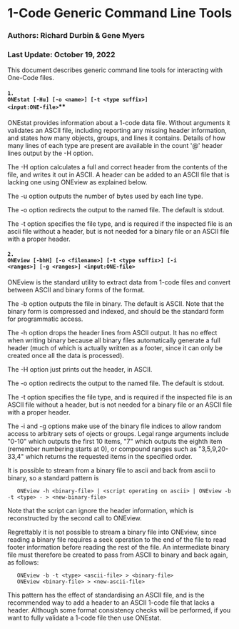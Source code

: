 # 1-Code Generic Command Line Tools

### Authors:  Richard Durbin & Gene Myers
### Last Update: October 19, 2022

This document describes generic command line tools for interacting with One-Code files.

#### <code>1. ONEstat [-Hu] [-o \<name>] [-t \<type suffix>] \<input:ONE-file></code>**

ONEstat provides information about a 1-code data file.  Without arguments it validates an ASCII file, including reporting any missing header information, and states how many objects, groups, and lines it contains.  Details of how many lines of each type are present are available in the count '@' header lines output by the -H option.

The -H option calculates a full and correct header from the contents of the file, and writes it out in ASCII.  A header can be added to an ASCII file that is lacking one using ONEview as explained below.

The -u option outputs the number of bytes used by each line type.

The -o option redirects the output to the named file. The default is stdout.

The -t option specifies the file type, and is required if the inspected file is an ascii file without a header, but is not needed for a binary file or an ASCII file with a proper header.

#### <code>2. ONEview [-bhH] [-o \<filename>] [-t \<type suffix>] [-i \<ranges>] [-g \<ranges>] \<input:ONE-file></code>
	
ONEview is the standard utility to extract data from 1-code files and convert between ASCII and binary forms of the format.

The -b option outputs the file in binary.  The default is ASCII.  Note that the binary form is compressed and indexed, and should be the standard form for programmatic access.

The -h option drops the header lines from ASCII output.  It has no effect when writing binary because all binary files automatically generate a full header (much of which is actually written as a footer, since it can only be created once all the data is processed).

The -H option just prints out the header, in ASCII.

The -o option redirects the output to the named file. The default is stdout.

The -t option specifies the file type, and is required if the inspected file is an ASCII file without a header, but is not needed for a binary file or an ASCII file with a proper header.

The -i and -g options make use of the binary file indices to allow random access to arbitrary sets of ojects or groups.  Legal range arguments include "0-10" which outputs the first 10 items, "7" which outputs the eighth item (remember numbering starts at 0), or compound ranges such as "3,5,9,20-33,4" which returns the requested items in the specified order.

It is possible to stream from a binary file to ascii and back from ascii to binary, so a standard pattern is 
```
   ONEview -h <binary-file> | <script operating on ascii> | ONEview -b -t <type> - > <new-binary-file>
```
Note that the script can ignore the header information, which is reconstructed by the second call to ONEview.

Regrettably it is not possible to stream a binary file into ONEview, since reading a binary file requires a seek operation to the end of the file to read footer information before reading the rest of the file.  An intermediate binary file must therefore be created to pass from ASCII to binary and back again, as follows:
```
   ONEview -b -t <type> <ascii-file> > <binary-file>
   ONEview <binary-file> > <new-ascii-file>
```
This pattern has the effect of standardising an ASCII file, and is the recommended way to add a header to an ASCII 1-code file that lacks a header.  Although some format consistency checks will be performed, if you want to fully validate a 1-code file then use ONEstat.
